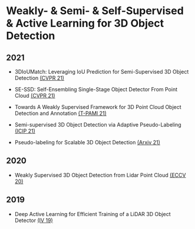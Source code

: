 # Weakly- & Semi- & Self-Supervised & Active Learning for 3D Object Detection

## 2021

- 3DIoUMatch: Leveraging IoU Prediction for Semi-Supervised 3D Object Detection [(CVPR 21)](https://openaccess.thecvf.com/content/CVPR2021/papers/Wang_3DIoUMatch_Leveraging_IoU_Prediction_for_Semi-Supervised_3D_Object_Detection_CVPR_2021_paper.pdf)

- SE-SSD: Self-Ensembling Single-Stage Object Detector From Point Cloud [(CVPR 21)](https://openaccess.thecvf.com/content/CVPR2021/papers/Zheng_SE-SSD_Self-Ensembling_Single-Stage_Object_Detector_From_Point_Cloud_CVPR_2021_paper.pdf)

- Towards A Weakly Supervised Framework for 3D Point Cloud Object Detection and Annotation [(T-PAMI 21)](https://ieeexplore.ieee.org/stamp/stamp.jsp?arnumber=9369074)

- Semi-supervised 3D Object Detection via Adaptive Pseudo-Labeling [(ICIP 21)](https://ieeexplore.ieee.org/stamp/stamp.jsp?arnumber=9506421)

- Pseudo-labeling for Scalable 3D Object Detection [(Arxiv 21)](https://arxiv.org/pdf/2103.02093.pdf)

## 2020

- Weakly Supervised 3D Object Detection from Lidar Point Cloud [(ECCV 20)](https://www.ecva.net/papers/eccv_2020/papers_ECCV/papers/123580511.pdf)

## 2019

- Deep Active Learning for Efficient Training of a LiDAR 3D Object Detector [(IV 19)](https://ieeexplore.ieee.org/stamp/stamp.jsp?arnumber=8814236)